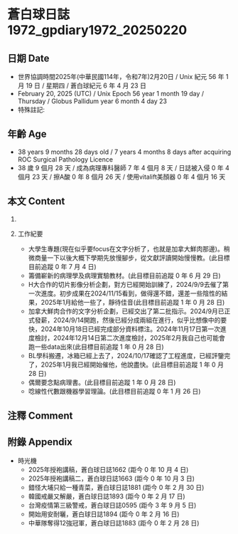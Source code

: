 [_metadata_:encoding]: - "utf-8"
[_metadata_:language]: - "zh-Hant-TW"
[_metadata_:fileformat]: - "markdown"
[_metadata_:MIME_type]: - "text/plain"
[_metadata_:markdown_version]: - "commonmark version 0.30"
[_metadata_:markdown_spec]: - "https://spec.commonmark.org/0.30/"

# 蒼白球日誌1972_gpdiary1972_20250220 #

## 日期 Date ##

* 世界協調時間2025年(中華民國114年，令和7年)2月20日 / Unix 紀元 56 年 1 月 19 日 / 星期四 / 蒼白球紀元 6 年 4 月 23 日
* February 20, 2025 (UTC) / Unix Epoch 56 year 1 month 19 day / Thursday / Globus Pallidum year 6 month 4 day 23
* 特殊註記:

## 年齡 Age ##

* 38 years 9 months 28 days old / 7 years 4 months 8 days after acquiring ROC Surgical Pathology Licence
* 38 歲 9 個月 28 天 / 成為病理專科醫師 7 年 4 個月 8 天 / 日誌被入侵 0 年 4 個月 23 天 / 擦A酸 0 年 8 個月 26 天 / 使用vitalift美顏器 0 年 4 個月 16 天

## 本文 Content ##

1. 

2. 工作紀要

    - 大學生專題(現在似乎要focus在文字分析了，也就是加拿大鮮肉那邊)。稍微商量一下以後大概下學期先放慢腳步，從文獻評讀開始慢慢教。(此目標目前追蹤 0 年 7 月 4 日)
    - 籌備嶄新的病理學及病理實驗教材。(此目標目前追蹤 0 年 6 月 29 日)
    - H大合作的切片影像分析企劃，對方已經開始訓練了，2024/9/9去催了第一次進度。初步成果在2024/11/15看到，做得還不錯，還差一些陰性的結果，2025年1月給他一些了，靜待佳音(此目標目前追蹤 1 年 0 月 28 日)
    - 加拿大鮮肉合作的文字分析企劃，已經交出了第二批指示。2024/9月已正式發薪，2024/9/14開跑，然後已經分成兩組在進行，似乎比想像中的要快，2024年10月18日已經完成部分資料標注。2024年11月17日第一次進度檢討，2024年12月14日第二次進度檢討，2025年2月我自己也可能會跑一些data出來(此目標目前追蹤 1 年 0 月 28 日)
    - BL學科搬遷，冰箱已經上去了，2024/10/17確認了工程進度，已經評鑒完了，2025年1月我已經開始催他，他說盡快。(此目標目前追蹤 1 年 0 月 28 日)
    - 偶爾要念點病理書。(此目標目前追蹤 1 年 0 月 28 日)
    - 唸線性代數跟機器學習理論。(此目標目前追蹤 0 年 1 月 26 日)

## 注釋 Comment ##


## 附錄 Appendix ##

* 時光機
    - 2025年授袍講稿，蒼白球日誌1662 (距今 0 年 10 月 4 日)
    - 2025年授袍講稿二，蒼白球日誌1663 (距今 0 年 10 月 3 日)
    - 錯怪大埔只給一種青菜，蒼白球日誌1881 (距今 0 年 2 月 30 日)
    - 韓國戒嚴又解嚴，蒼白球日誌1893 (距今 0 年 2 月 17 日)
    - 台灣疫情第三級警戒，蒼白球日誌0595 (距今 3 年 9 月 5 日)
    - 開始用安耐曬，蒼白球日誌1894 (距今 0 年 2 月 16 日)
    - 中華隊奪得12強冠軍，蒼白球日誌1883 (距今 0 年 2 月 28 日)
